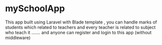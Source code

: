 # mySchoolApp
This app built using Laravel with Blade template , you can handle marks of students which related to teachers and every teacher is related to subject who teach it ....... and anyone can register and login to this app (without middleware)

